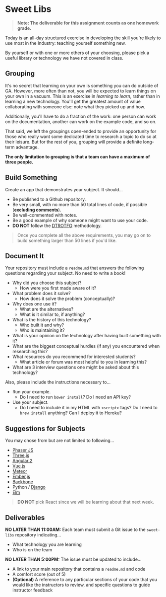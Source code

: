 # Sweet Libs

> **Note: The deliverable for this assignment counts as one homework grade.**

Today is an all-day structured exercise in developing the skill you're likely to use most in the Industry: teaching yourself something new.

By yourself or with one or more others of your choosing, please pick a useful library or technology we have not covered in class.

## Grouping

It's no secret that learning on your own is something you can do outside of GA. However, more often than not, you will be expected to learn things on your own in a vacuum. This is an exercise in *learning to learn*, rather than in learning a new technology. You'll get the greatest amount of value collaborating with someone else: note what they picked up and how.

Additionally, you'll have to do a fraction of the work: one person can work on the documentation, another can work on the example code, and so on.

That said, we left the groupings open-ended to provide an opportunity for those who really want some dedicated time to research a topic to do so at their leisure. But for the rest of you, grouping will provide a definite long-term advantage.

**The only limitation to grouping is that a team can have a maximum of three people.**

## Build Something

Create an app that demonstrates your subject. It should...
- Be published to a Github repository.
- Be very small, with no more than 50 total lines of code, if possible (**excluding comments**).
- Be well-commented with notes.
- Be a good example of why someone might want to use your code.
- **DO NOT** follow the [DTROTFO](https://i.imgur.com/RadSf.jpg) methodology.

> Once you complete all the above requirements, you may go on to build something larger than 50 lines if you'd like.

## Document It

Your repository must include a `readme.md` that answers the following questions regarding your subject. No need to write a book!

- Why did you choose this subject?
  - How were you first made aware of it?
- What problem does it solve?
  - How does it solve the problem (conceptually)?
- Why does one use it?
  - What are the alternatives?
  - What is it similar to, if anything?
- What is the history of this technology?
  - Who built it and why?
  - Who is maintaining it?
- What is your opinion on the technology after having built something with it?
- What are the biggest conceptual hurdles (if any) you encountered when researching this?
- What resources do you recommend for interested students?
  - What article or forum was most helpful to you in learning this?
- What are 3 interview questions one might be asked about this technology?

Also, please include the instructions necessary to...

- Run your example.
  - Do I need to run `bower install`? Do I need an API key?
- Use your subject.
  - Do I need to include it in my HTML with `<script>` tags? Do I need to `brew install` anything? Can I deploy it to Heroku?

## Suggestions for Subjects

You may chose from but are not limited to following...

- [Phaser JS](http://phaser.io/)
- [Three.js](http://threejs.org/)
- [Angular 2](https://angular.io/)
- [Vue.js](https://vuejs.org/)
- [Meteor](https://www.meteor.com/)
- [Ember.js](http://emberjs.com/)
- [Backbone](http://backbonejs.org/)
- Python / [Django](https://www.djangoproject.com/)
- [Elm](http://elm-lang.org/)

> **DO NOT** pick React since we will be learning about that next week.

## Deliverables

**NO LATER THAN 11:00AM:** Each team must submit a Git issue to the `sweet-libs` repository indicating...
- What technology you are learning
- Who is on the team

**NO LATER THAN 5:00PM:** The issue must be updated to include...
- A link to your main repository that contains a `readme.md` and code
- A comfort score (out of 5)
- **(Optional)** A reference to any particular sections of your code that you would like the instructors to review, and specific questions to guide instructor feedback
